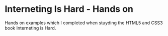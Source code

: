 # Interneting Is Hard - Hands on
Hands on examples which I completed when stuyding the HTML5 and CSS3 book Interneting is Hard.
